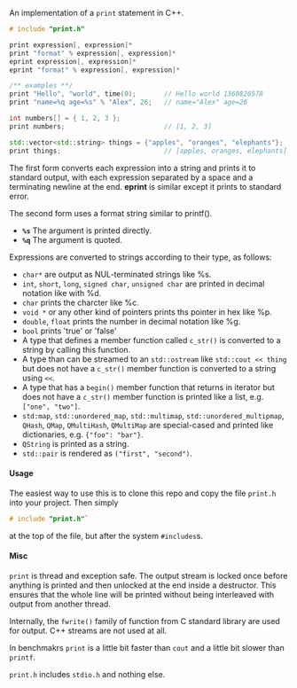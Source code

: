 An implementation of a `print` statement in C++.

```C++
# include "print.h"

print expression[, expression]*
print "format" % expression[, expression]*
eprint expression[, expression]*
eprint "format" % expression[, expression]*

/** examples **/
print "Hello", "world", time(0);       // Hello world 1360826578
print "name=%q age=%s" % "Alex", 26;   // name="Alex" age=26

int numbers[] = { 1, 2, 3 };
print numbers;                         // [1, 2, 3]

std::vector<std::string> things = {"apples", "oranges", "elephants"};
print things;                          // [apples, oranges, elephants]

```
The first form converts each expression into a string and prints it to standard output, with each expression separated by a space and a terminating newline at the end.
**eprint** is similar except it prints to standard error.

The second form uses a format string similar to printf().

- <code>**%s**</code> The argument is printed directly.
- <code>**%q**</code> The argument is quoted.

Expressions are converted to strings according to their type, as follows:

- `char*` are output as NUL-terminated strings like %s.
- `int`, `short`, `long`, `signed char`, `unsigned char` are printed in decimal notation like with %d.
- `char` prints the charcter like %c.
- `void *` or any other kind of pointers prints ths pointer in hex like %p.
- `double`, `float` prints the number in decimal notation like %g.
- `bool` prints 'true' or 'false'
- A type that defines a member function called `c_str()` is converted to a string by calling this function.
- A type than can be streamed to an `std::ostream` like `std::cout << thing` but does not have a `c_str()` member function is converted to a string using `<<`.
- A type that has a `begin()` member function that returns in iterator but does not have a `c_str()` member function is printed like a list, e.g. `["one", "two"]`.
- `std:map`, `std::unordered_map`, `std::multimap`, `std::unordered_multipmap`, `QHash`, `QMap`, `QMultiHash`, `QMultiMap` are special-cased and printed like dictionaries, e.g. `{"foo": "bar"}`.
- `QString` is printed as a string.
- `std::pair` is rendered as `("first", "second")`.


#### Usage ####
The easiest way to use this is to clone this repo and copy the file `print.h` into your project.
Then simply
```C++
# include "print.h"` 
```
at the top of the file, but after the system `#includes`s.

#### Misc ####
`print` is thread and exception safe.
The output stream is locked once before anything is printed and then unlocked at the end inside a destructor. This ensures that the whole line will be printed without being interleaved with output from another thread.

Internally, the `fwrite()` family of function from C standard library are used for output. C++ streams are not used at all.

In benchmakrs `print` is a little bit faster than `cout` and a little bit slower than `printf`.

`print.h` includes `stdio.h` and nothing else.

